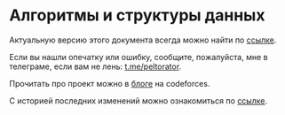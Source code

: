 # Алгоритмы и структуры данных

Актуальную версию этого документа всегда можно найти по [ссылке](https://peltorator.ru/cp_book.pdf).

Если вы нашли опечатку или ошибку, сообщите, пожалуйста, мне в телеграме, если
вам не лень: [t.me/peltorator](https://t.me/peltorator).

Прочитать про проект можно в [блоге](https://codeforces.com/blog/entry/91258) на codeforces.

С историей последних изменений можно ознакомиться по [ссылке](https://peltorator.ru/cp_book_changes).
